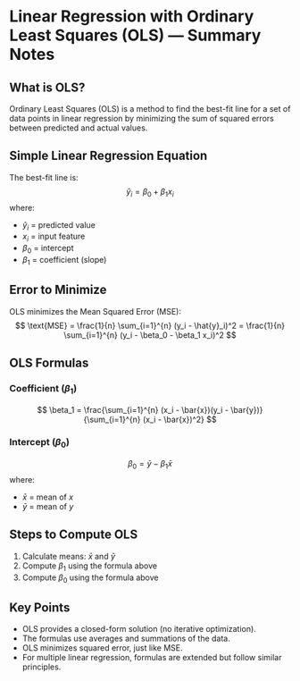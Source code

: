# Linear Regression with Ordinary Least Squares (OLS) — Summary Notes

## What is OLS?
Ordinary Least Squares (OLS) is a method to find the best-fit line for a set of data points in linear regression by minimizing the sum of squared errors between predicted and actual values.

## Simple Linear Regression Equation
The best-fit line is:
$$
\hat{y}_i = \beta_0 + \beta_1 x_i
$$
where:
- $\hat{y}_i$ = predicted value
- $x_i$ = input feature
- $\beta_0$ = intercept
- $\beta_1$ = coefficient (slope)

## Error to Minimize
OLS minimizes the Mean Squared Error (MSE):
$$
\text{MSE} = \frac{1}{n} \sum_{i=1}^{n} (y_i - \hat{y}_i)^2 = \frac{1}{n} \sum_{i=1}^{n} (y_i - \beta_0 - \beta_1 x_i)^2
$$

## OLS Formulas

### Coefficient ($\beta_1$)
$$
\beta_1 = \frac{\sum_{i=1}^{n} (x_i - \bar{x})(y_i - \bar{y})}{\sum_{i=1}^{n} (x_i - \bar{x})^2}
$$

### Intercept ($\beta_0$)
$$
\beta_0 = \bar{y} - \beta_1 \bar{x}
$$
where:
- $\bar{x}$ = mean of $x$
- $\bar{y}$ = mean of $y$

## Steps to Compute OLS
1. Calculate means: $\bar{x}$ and $\bar{y}$
2. Compute $\beta_1$ using the formula above
3. Compute $\beta_0$ using the formula above

## Key Points
- OLS provides a closed-form solution (no iterative optimization).
- The formulas use averages and summations of the data.
- OLS minimizes squared error, just like MSE.
- For multiple linear regression, formulas are extended but follow similar principles.
